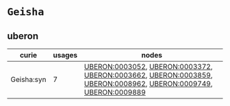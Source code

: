 # `Geisha`

## uberon

| curie      |   usages | nodes                                                                                                                                                                                                                                                                                                                                                                                                         |
|------------|----------|---------------------------------------------------------------------------------------------------------------------------------------------------------------------------------------------------------------------------------------------------------------------------------------------------------------------------------------------------------------------------------------------------------------|
| Geisha:syn |        7 | [UBERON:0003052](https://bioregistry.io/UBERON:0003052), [UBERON:0003372](https://bioregistry.io/UBERON:0003372), [UBERON:0003662](https://bioregistry.io/UBERON:0003662), [UBERON:0003859](https://bioregistry.io/UBERON:0003859), [UBERON:0008962](https://bioregistry.io/UBERON:0008962), [UBERON:0009749](https://bioregistry.io/UBERON:0009749), [UBERON:0009889](https://bioregistry.io/UBERON:0009889) |

